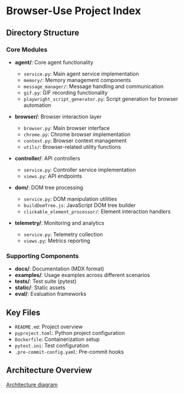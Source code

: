 # Browser-Use Project Index

## Directory Structure

### Core Modules
- **agent/**: Core agent functionality
  - `service.py`: Main agent service implementation
  - `memory/`: Memory management components
  - `message_manager/`: Message handling and communication
  - `gif.py`: GIF recording functionality
  - `playwright_script_generator.py`: Script generation for browser automation

- **browser/**: Browser interaction layer
  - `browser.py`: Main browser interface
  - `chrome.py`: Chrome browser implementation
  - `context.py`: Browser context management
  - `utils/`: Browser-related utility functions

- **controller/**: API controllers
  - `service.py`: Controller service implementation
  - `views.py`: API endpoints

- **dom/**: DOM tree processing
  - `service.py`: DOM manipulation utilities
  - `buildDomTree.js`: JavaScript DOM tree builder
  - `clickable_element_processor/`: Element interaction handlers

- **telemetry/**: Monitoring and analytics
  - `service.py`: Telemetry collection
  - `views.py`: Metrics reporting

### Supporting Components
- **docs/**: Documentation (MDX format)
- **examples/**: Usage examples across different scenarios
- **tests/**: Test suite (pytest)
- **static/**: Static assets
- **eval/**: Evaluation frameworks

## Key Files
- `README.md`: Project overview
- `pyproject.toml`: Python project configuration
- `Dockerfile`: Containerization setup
- `pytest.ini`: Test configuration
- `.pre-commit-config.yaml`: Pre-commit hooks

## Architecture Overview
[Architecture diagram](docs/images/browser-use.png)